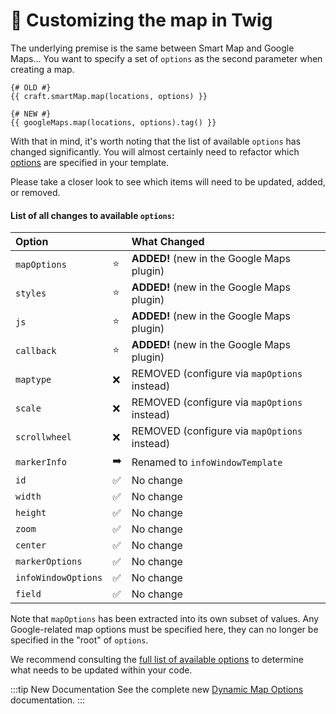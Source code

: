 # 🔧 Customizing the map in Twig

<update-message/>

The underlying premise is the same between Smart Map and Google Maps... You want to specify a set of `options` as the second parameter when creating a map.

```twig
{# OLD #}
{{ craft.smartMap.map(locations, options) }}

{# NEW #}
{{ googleMaps.map(locations, options).tag() }}
```

With that in mind, it's worth noting that the list of available `options` has changed significantly. You will almost certainly need to refactor which [options](/models/dynamic-map-model/#construct-locations-options) are specified in your template.

Please take a closer look to see which items will need to be updated, added, or removed.

#### List of all changes to available `options`:

| Option               |    | What Changed
|:---------------------|----|:-------------
| `mapOptions`         | ⭐ | **ADDED!** (new in the Google Maps plugin)
| `styles`             | ⭐ | **ADDED!** (new in the Google Maps plugin)
| `js`                 | ⭐ | **ADDED!** (new in the Google Maps plugin)
| `callback`           | ⭐ | **ADDED!** (new in the Google Maps plugin)
| `maptype`            | ❌ | REMOVED (configure via `mapOptions` instead)
| `scale`              | ❌ | REMOVED (configure via `mapOptions` instead)
| `scrollwheel`        | ❌ | REMOVED (configure via `mapOptions` instead)
| `markerInfo`         | ➡️ | Renamed to `infoWindowTemplate`
| `id`                 | ✅ | No change
| `width`              | ✅ | No change
| `height`             | ✅ | No change
| `zoom`               | ✅ | No change
| `center`             | ✅ | No change
| `markerOptions`      | ✅ | No change
| `infoWindowOptions`  | ✅ | No change
| `field`              | ✅ | No change

Note that `mapOptions` has been extracted into its own subset of values. Any Google-related map options must be specified here, they can no longer be specified in the "root" of `options`.

We recommend consulting the [full list of available options](/dynamic-maps/map-management/#map-locations-options) to determine what needs to be updated within your code.

:::tip New Documentation
See the complete new [Dynamic Map Options](/models/dynamic-map-model/#construct-locations-options) documentation.
:::
